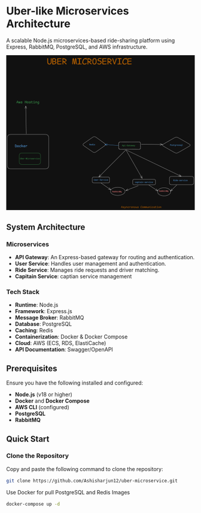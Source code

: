 # Uber-like Microservices Architecture

A scalable Node.js microservices-based ride-sharing platform using Express, RabbitMQ, PostgreSQL, and AWS infrastructure.

![Architecture Diagram](uber.png)

## System Architecture

### Microservices
- **API Gateway**: An Express-based gateway for routing and authentication.
- **User Service**: Handles user management and authentication.
- **Ride Service**: Manages ride requests and driver matching.
- **Capitain Service**: captian service management 

### Tech Stack
- **Runtime**: Node.js
- **Framework**: Express.js
- **Message Broker**: RabbitMQ
- **Database**: PostgreSQL
- **Caching**: Redis
- **Containerization**: Docker & Docker Compose
- **Cloud**: AWS (ECS, RDS, ElastiCache)
- **API Documentation**: Swagger/OpenAPI

## Prerequisites

Ensure you have the following installed and configured:

- **Node.js** (v18 or higher)
- **Docker** and **Docker Compose**
- **AWS CLI** (configured)
- **PostgreSQL**
- **RabbitMQ**

## Quick Start

### Clone the Repository

Copy and paste the following command to clone the repository:

```bash
git clone https://github.com/Ashisharjun12/uber-microservice.git
```

Use Docker  for pull PostgreSQL and Redis Images

```bash
docker-compose up -d
```


